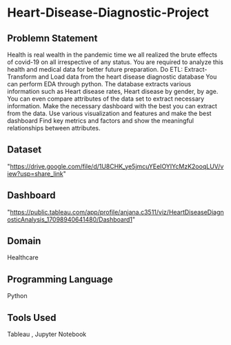 # Heart-Disease-Diagnostic-Project
## Problemn Statement
Health is real wealth in the pandemic time we all realized the brute effects of covid-19 on all
irrespective of any status. You are required to analyze this health and medical data for better
future preparation.
Do ETL: Extract- Transform and Load data from the heart disease diagnostic database
You can perform EDA through python. The database extracts various information such as
Heart disease rates, Heart disease by gender, by age.
You can even compare attributes of the data set to extract necessary information. Make the
necessary dashboard with the best you can extract from the data. Use various visualization
and features and make the best dashboard
Find key metrics and factors and show the meaningful relationships between attributes.
## Dataset 
"https://drive.google.com/file/d/1U8CHK_ye5jmcuYEeIOYIYcMzK2ooqLUV/view?usp=share_link"
## Dashboard
"https://public.tableau.com/app/profile/anjana.c3511/viz/HeartDiseaseDiagnosticAnalysis_17098940641480/Dashboard1"
## Domain
Healthcare
## Programming Language 
Python 
## Tools Used 
Tableau , Jupyter Notebook
